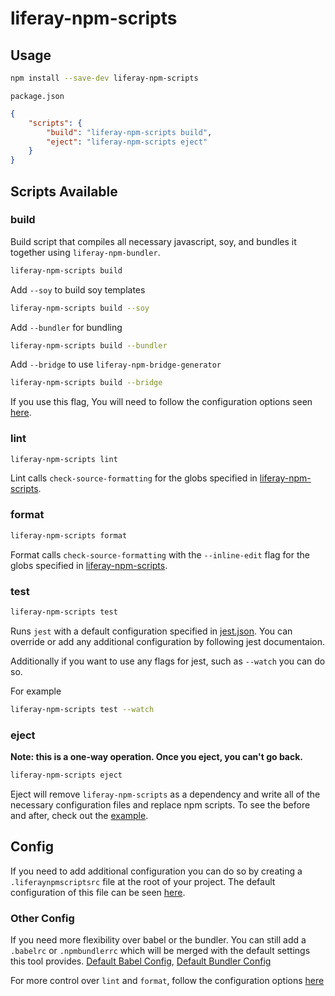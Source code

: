 # liferay-npm-scripts

## Usage

```sh
npm install --save-dev liferay-npm-scripts
```

`package.json`

```json
{
	"scripts": {
		"build": "liferay-npm-scripts build",
		"eject": "liferay-npm-scripts eject"
	}
}
```

## Scripts Available

### build

Build script that compiles all necessary javascript, soy, and bundles it together using `liferay-npm-bundler`.

```sh
liferay-npm-scripts build
```

Add `--soy` to build soy templates

```sh
liferay-npm-scripts build --soy
```

Add `--bundler` for bundling

```sh
liferay-npm-scripts build --bundler
```

Add `--bridge` to use `liferay-npm-bridge-generator`

```sh
liferay-npm-scripts build --bridge
```

If you use this flag, You will need to follow the configuration options seen [here](https://github.com/liferay/liferay-npm-build-tools/wiki/How-to-use-liferay-npm-bridge-generator).

### lint

```sh
liferay-npm-scripts lint
```

Lint calls `check-source-formatting` for the globs specified in [liferay-npm-scripts](./src/config/liferay-npm-scripts.json#L14-L20).

### format

```sh
liferay-npm-scripts format
```

Format calls `check-source-formatting` with the `--inline-edit` flag for the globs specified in [liferay-npm-scripts](./src/config/liferay-npm-scripts.json#L7-L13).

### test

```sh
liferay-npm-scripts test
```

Runs `jest` with a default configuration specified in [jest.json](./src/config/jest.json). You can override or add any additional configuration by following jest documentaion.

Additionally if you want to use any flags for jest, such as `--watch` you can do so.

For example

```sh
liferay-npm-scripts test --watch
```

### eject

**Note: this is a one-way operation. Once you eject, you can't go back.**

```sh
liferay-npm-scripts eject
```

Eject will remove `liferay-npm-scripts` as a dependency and write all of the necessary configuration files and replace npm scripts. To see the before and after, check out the [example](./example/eject).

## Config

If you need to add additional configuration you can do so by creating a `.liferaynpmscriptsrc` file at the root of your project. The default configuration of this file can be seen [here](./src/config/liferay-npm-scripts.json).

### Other Config

If you need more flexibility over babel or the bundler. You can still add a `.babelrc` or `.npmbundlerrc` which will be merged with the default settings this tool provides. [Default Babel Config](./src/config/babel.json), [Default Bundler Config](./src/config/npm-bundler.json)

For more control over `lint` and `format`, follow the configuration options [here](https://github.com/liferay/liferay-frontend-source-formatter#custom-configuration)
